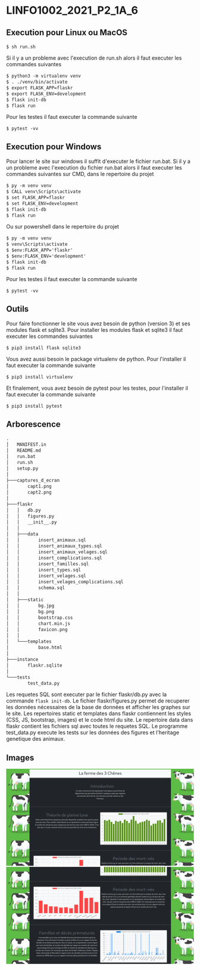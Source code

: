 # LINFO1002_2021_P2_1A_6
## Execution pour Linux ou MacOS

```
$ sh run.sh
```
Si il y a un probleme avec l'execution de run.sh alors il faut executer les commandes suivantes
```
$ python3 -m virtualenv venv
$ . ./venv/bin/activate
$ export FLASK_APP=flaskr
$ export FLASK_ENV=development
$ flask init-db
$ flask run
```
Pour les testes il faut executer la commande suivante
```
$ pytest -vv
```

## Execution pour Windows

Pour lancer le site sur windows il suffit d'executer le fichier run.bat.
Si il y a un probleme avec l'execution du fichier run.bat alors il faut executer les commandes suivantes sur CMD, dans le repertoire du projet
```
$ py -m venv venv
$ CALL venv\Scripts\activate
$ set FLASK_APP=flaskr
$ set FLASK_ENV=development
$ flask init-db
$ flask run
```
Ou sur powershell dans le repertoire du projet
```
$ py -m venv venv
$ venv\Scripts\activate
$ $env:FLASK_APP='flaskr'
$ $env:FLASK_ENV='development'
$ flask init-db
$ flask run
```
Pour les testes il faut executer la commande suivante
```
$ pytest -vv
```

## Outils

Pour faire fonctionner le site vous avez besoin de python (version 3) et ses modules flask et sqlite3.
Pour installer les modules flask et sqlite3 il faut executer les commandes suivantes
```
$ pip3 install flask sqlite3
```
Vous avez aussi besoin le package virtualenv de python.
Pour l'installer il faut executer la commande suivante
```
$ pip3 install virtualenv
```
Et finalement, vous avez besoin de pytest pour les testes, pour l'installer il faut executer la commande suivante
```
$ pip3 install pytest
```
## Arborescence
```
.
│   MANIFEST.in
│   README.md
│   run.bat
│   run.sh
│   setup.py
│
├───captures_d_ecran
│       capt1.png
│       capt2.png
│
├───flaskr
│   │   db.py
│   │   figures.py
│   │   __init__.py
│   │
│   ├───data
│   │       insert_animaux.sql
│   │       insert_animaux_types.sql
│   │       insert_animaux_velages.sql
│   │       insert_complications.sql
│   │       insert_familles.sql
│   │       insert_types.sql
│   │       insert_velages.sql
│   │       insert_velages_complications.sql
│   │       schema.sql
│   │
│   ├───static
│   │       bg.jpg
│   │       bg.png
│   │       bootstrap.css
│   │       chart.min.js
│   │       favicon.png
│   │
│   └───templates
│           base.html
│
├───instance
│       flaskr.sqlite
│
└───tests
        test_data.py

```
Les requetes SQL sont executer par le fichier flaskr/db.py avec la commande `flask init-db`.
Le fichier flaskr/figures.py permet de recuperer les données nécessaires de la base de données et afficher les graphes sur le site.
Les repertoires static et templates dans flaskr contiennent les styles (CSS, JS, bootstrap, images) et le code html du site.
Le repertoire data dans flaskr contient les fichiers sql avec toutes le requetes SQL.
Le programme test_data.py execute les tests sur les données des figures et l'heritage genetique des animaux.

## Images

![alt text](captures_d_ecran/capt1.png)
![alt text](captures_d_ecran/capt2.png)
